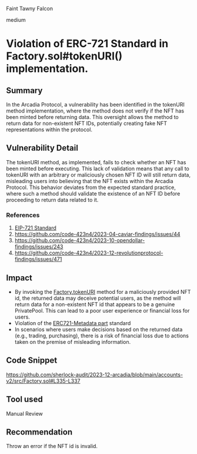 Faint Tawny Falcon

medium

# Violation of ERC-721 Standard in Factory.sol#tokenURI() implementation.

## Summary
In the Arcadia Protocol, a vulnerability has been identified in the tokenURI method implementation, where the method does not verify if the NFT has been minted before returning data. This oversight allows the method to return data for non-existent NFT IDs, potentially creating fake NFT representations within the protocol.

## Vulnerability Detail
The tokenURI method, as implemented, fails to check whether an NFT has been minted before executing. This lack of validation means that any call to tokenURI with an arbitrary or maliciously chosen NFT ID will still return data, misleading users into believing that the NFT exists within the Arcadia Protocol. This behavior deviates from the expected standard practice, where such a method should validate the existence of an NFT ID before proceeding to return data related to it.

### References
1. [EIP-721 Standard](https://eips.ethereum.org/EIPS/eip-721)
2. https://github.com/code-423n4/2023-04-caviar-findings/issues/44
3. https://github.com/code-423n4/2023-10-opendollar-findings/issues/243
4. https://github.com/code-423n4/2023-12-revolutionprotocol-findings/issues/471


## Impact
- By invoking the [Factory.tokenURI](https://github.com/sherlock-audit/2023-12-arcadia/blob/main/accounts-v2/src/Factory.sol#L335-L337) method for a maliciously provided NFT id, the returned data may deceive potential users, as the method will return data for a non-existent NFT id that appears to be a genuine PrivatePool. This can lead to a poor user experience or financial loss for users.
- Violation of the [ERC721-Metadata part](https://eips.ethereum.org/EIPS/eip-721) standard
- In scenarios where users make decisions based on the returned data (e.g., trading, purchasing), there is a risk of financial loss due to actions taken on the premise of misleading information.

## Code Snippet
https://github.com/sherlock-audit/2023-12-arcadia/blob/main/accounts-v2/src/Factory.sol#L335-L337

## Tool used

Manual Review

## Recommendation
Throw an error if the NFT id is invalid.